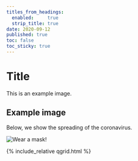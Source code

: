 ```yaml
---
titles_from_headings:
  enabled:     true
  strip_title: true
date: 2020-09-12
published: true
toc: false
toc_sticky: true
---
```

<div class="row">
    <div class="col-md-6">

# Title

This is an example image.

## Example image

Below, we show the spreading of the coronavirus.

![Wear a mask!](https://i.giphy.com/YMRTIe8Gikpw4lpewu.gif)
  </div>
  <div class="col-md-6">
    {% include_relative qgrid.html %}
  </div>
</div>


